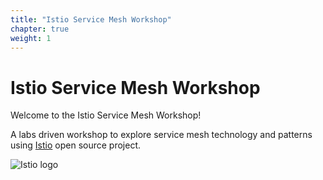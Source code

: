 ```yaml
---
title: "Istio Service Mesh Workshop"
chapter: true
weight: 1
---
```

# Istio Service Mesh Workshop

Welcome to the Istio Service Mesh Workshop!

A labs driven workshop to explore service mesh technology and patterns using [Istio](https://istio.io) open source project.

![Istio logo](/images/istio-whitelogo-bluebackground.png?width=10pc)
